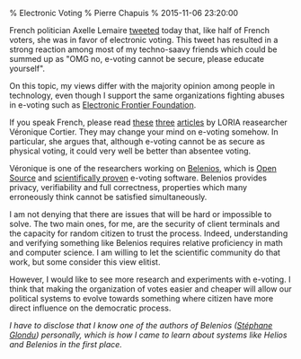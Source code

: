 % Electronic Voting
% Pierre Chapuis
% 2015-11-06 23:20:00

<!--@
  description = "I am in favor of research and experimentation in electronic voting."
-->

French politician Axelle Lemaire
[tweeted](https://twitter.com/axellelemaire/status/662247104123904001)
today that, like half of French voters, she was in favor of electronic voting.
This tweet has resulted in a strong reaction among most of my techno-saavy
friends which could be summed up as "OMG no, e-voting cannot be secure,
please educate yourself".

On this topic, my views differ with the majority opinion among people in
technology, even though I support the same organizations fighting abuses
in e-voting such as
[Electronic Frontier Foundation](https://www.eff.org/issues/e-voting).

If you speak French, please read
[these](http://binaire.blog.lemonde.fr/2015/01/19/quest-ce-quun-bon-systeme-de-vote/)
[three](http://binaire.blog.lemonde.fr/2015/01/29/le-vote-papier-est-il-reellement-plus-sur-que-lelectronique/)
[articles](http://binaire.blog.lemonde.fr/2015/03/16/les-bonnes-proprietes-dun-systeme-de-vote-electronique/)
by LORIA reasearcher Véronique Cortier. They may change your mind on e-voting
somehow. In particular, she argues that, although e-voting cannot be as secure
as physical voting, it could very well be better than absentee voting.

Véronique is one of the researchers working on
[Belenios](http://belenios.gforge.inria.fr/), which is
[Open Source](https://github.com/glondu/belenios) and
[scientifically proven](http://www.loria.fr/~cortier/Belenios.pdf)
e-voting software. Belenios provides privacy, verifiability and full
correctness, properties which many erroneously think cannot be satisfied
simultaneously.

I am not denying that there are issues that will be hard or impossible to
solve. The two main ones, for me, are the security of client terminals and
the capacity for random citizen to trust the process. Indeed, understanding
and verifying something like Belenios requires relative proficiency in
math and computer science. I am willing to let the scientific community
do that work, but some consider this view elitist.

However, I would like to see more research and experiments with e-voting.
I think that making the organization of votes easier and cheaper will allow
our political systems to evolve towards something where citizen have more
direct influence on the democratic process.

*I have to disclose that I know one of the authors of Belenios
([Stéphane Glondu](http://stephane.glondu.net/)) personally, which is how I
came to learn about systems like Helios and Belenios in the first place.*
